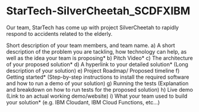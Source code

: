 # StarTech-SilverCheetah_SCDFXIBM
Our team, StarTech has come up with project SilverCheetah to rapidly respond to accidents related to the elderly.

Short description of your team members, and team name.
a) A short description of the problem you are tackling, how technology can help, as well as the idea your team is proposing*
b) Pitch Video*
c) The architecture of your proposed solution*
d) A hyperlink to your detailed solution* (Long description of your solution)
e) Project Roadmap/ Proposed timeline
f) Getting started* (Step-by-step instructions to install the required software and how to run a demo of your solution)
g) Running the tests (Explanation and breakdown on how to run tests for the proposed solution)
h) Live demo (Link to an actual working demo/website)
i) What your team used to build your solution* (e.g. IBM Cloudant, IBM Cloud Functions, etc…)
